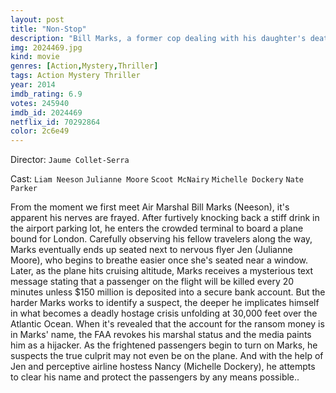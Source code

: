 ```yaml
---
layout: post
title: "Non-Stop"
description: "Bill Marks, a former cop dealing with his daughter's death by drinking, is now a federal air marshal. While on a flight from New York to London, Marks gets a text telling him that unless 150 million dollars is transferred to an offshore account, someone will die every 20 minutes. Can he find the terrorist in time and save everyone?.."
img: 2024469.jpg
kind: movie
genres: [Action,Mystery,Thriller]
tags: Action Mystery Thriller 
year: 2014
imdb_rating: 6.9
votes: 245940
imdb_id: 2024469
netflix_id: 70292864
color: 2c6e49
---
```

Director: `Jaume Collet-Serra`  

Cast: `Liam Neeson` `Julianne Moore` `Scoot McNairy` `Michelle Dockery` `Nate Parker` 

From the moment we first meet Air Marshal Bill Marks (Neeson), it's apparent his nerves are frayed. After furtively knocking back a stiff drink in the airport parking lot, he enters the crowded terminal to board a plane bound for London. Carefully observing his fellow travelers along the way, Marks eventually ends up seated next to nervous flyer Jen (Julianne Moore), who begins to breathe easier once she's seated near a window. Later, as the plane hits cruising altitude, Marks receives a mysterious text message stating that a passenger on the flight will be killed every 20 minutes unless $150 million is deposited into a secure bank account. But the harder Marks works to identify a suspect, the deeper he implicates himself in what becomes a deadly hostage crisis unfolding at 30,000 feet over the Atlantic Ocean. When it's revealed that the account for the ransom money is in Marks' name, the FAA revokes his marshal status and the media paints him as a hijacker. As the frightened passengers begin to turn on Marks, he suspects the true culprit may not even be on the plane. And with the help of Jen and perceptive airline hostess Nancy (Michelle Dockery), he attempts to clear his name and protect the passengers by any means possible..
